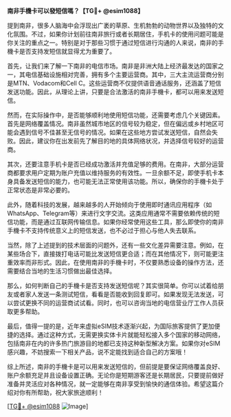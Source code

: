 **南非手機卡可以發短信嗎？【TG💪+ @esim1088】**

提到南非，很多人脑海中会浮现出广袤的草原、生机勃勃的动物世界以及独特的文化氛围。不过，如果你计划前往南非旅行或者长期居住，手机卡的使用问题可能是你关注的重点之一。特别是对于那些习惯于通过短信进行沟通的人来说，南非的手機卡是否支持发短信就显得尤为重要了。

首先，让我们来了解一下南非的电信市场。南非是非洲大陆上经济最发达的国家之一，其电信基础设施相对完善，拥有多个主要运营商。其中，三大主流运营商分别是MTN、Vodacom和Cell C。这些运营商不仅提供语音通话服务，还涵盖了短信发送功能。因此，从理论上讲，只要是合法激活的南非手機卡，都可以用来发送短信。

然而，在实际操作中，是否能够顺利地使用短信功能，还需要考虑几个关键因素。首先是网络覆盖情况。南非虽然城市地区的信号较为稳定，但在偏远或乡村地区可能会遇到信号不佳甚至无信号的情况。如果在这些地方尝试发送短信，自然会失败。因此，建议你在出发前先了解目的地的具体网络状况，并选择信号较好的运营商。

其次，还要注意手机卡是否已经成功激活并充值足够的费用。在南非，大部分运营商都要求用户定期为账户充值以维持服务的有效性。一旦余额不足，即使手机卡本身具备发送短信的能力，也可能无法正常使用该功能。所以，确保你的手機卡处于正常状态是非常必要的。

此外，随着科技的发展，越来越多的人开始倾向于使用即时通讯应用程序（如WhatsApp、Telegram等）来进行文字交流。这类应用通常不需要依赖传统的短信功能，而是通过互联网传输信息。如果你经常使用这些工具，那么即使你的南非手機卡不支持传统意义上的短信发送，也不必过于担心与他人失去联系。

当然，除了上述提到的技术层面的问题外，还有一些文化差异需要注意。例如，在某些场合下，直接拨打电话可能比发送短信更合适；而在其他情况下，则可能更注重效率而非形式。因此，在使用南非的手機卡时，不仅要熟悉设备的操作方法，还需要结合当地的生活习惯做出最佳选择。

那么，如何判断自己的手機卡是否支持发送短信呢？其实很简单。你可以试着给朋友或者家人发送一条测试短信，看看是否能收到回复即可。如果发现无法发送，可以尝试更换不同的运营商试试看。同时，也可以咨询当地的电信营业厅工作人员获取更多帮助。

最后，值得一提的是，近年来虚拟eSIM技术逐渐兴起，为国际旅客提供了更加便捷的选择。通过这种方式，无需更换实体卡片就能轻松接入多个国家的移动网络，包括南非在内的许多热门旅游目的地都已支持这种新型解决方案。如果你对eSIM感兴趣，不妨搜索一下相关产品，说不定能找到适合自己的方案哦！

综上所述，南非的手機卡是可以用来发送短信的，但前提是要保证网络覆盖良好、账户余额充足并且设备设置正确。无论你是短期游客还是长期居民，只要提前做好准备并灵活应对各种情况，就一定能够在南非享受到愉快的通信体验。希望这篇介绍对你有所帮助，祝大家旅途顺利！

[[TG💪+ @esim1088](https://t.me/s/esim1088) ![Image](https://i.postimg.cc/4NQfJmqS/Snipaste-2025-05-13-00-14-12.png)]